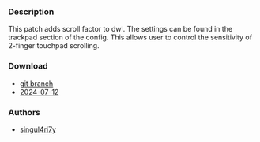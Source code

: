 ### Description
This patch adds scroll factor to dwl. The settings can be found in the trackpad section of the config. This allows user to control the sensitivity of 2-finger touchpad scrolling.

### Download
- [git branch](https://codeberg.org/singul4ri7y/dwl/src/branch/scroll-factor)
- [2024-07-12](https://codeberg.org/dwl/dwl-patches/raw/branch/main/patches/scroll-factor/scroll-factor.patch)

### Authors
- [singul4ri7y](https://codeberg.org/singul4ri7y)
